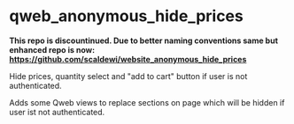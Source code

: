 qweb_anonymous_hide_prices
==========================

**This repo is discountinued. Due to better naming conventions same but enhanced repo is now: https://github.com/scaldewi/website_anonymous_hide_prices**

Hide prices, quantity select and "add to cart" button if user is not authenticated.

Adds some Qweb views to replace sections on page which will be hidden if user ist not authenticated.
